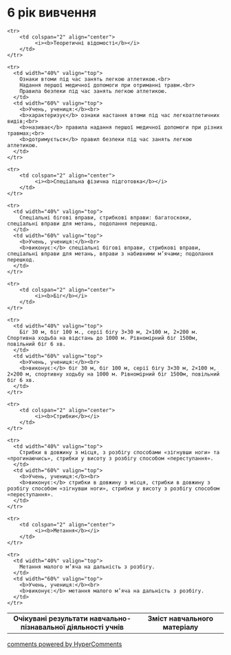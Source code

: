 <div id="hypercomments_widget" class="js-hypercomments-widget invisible"></div>

6 рік вивчення
=============================

<table>
  <body>
    <tr>
<td align="center" width="60%"><strong>Очікувані результати навчально-пізнавальної діяльності учнів</strong></td>
<td align="center" width="40%"><strong>Зміст навчального матеріалу</strong></td>
    </tr>

    <tr>
    	<td colspan="2" align="center">
    		 <i><b>Теоретичні відомості</b></i>
    	</td>
    </tr>

    <tr>
      <td width="40%" valign="top">
        Ознаки втоми під час занять легкою атлетикою.<br>
        Надання першої медичної допомоги при отриманні травм.<br>
        Правила безпеки під час занять легкою атлетикою.
      </td>
      <td width="60%" valign="top">
        <b>Учень, учениця:</b><br>
        <b>характеризує</b> ознаки настання втоми під час легкоатлетичних видів;<br>
        <b>називає</b> правила надання першої медичної допомоги при різних травмах;<br>
        <b>дотримується</b> правил безпеки під час занять легкою атлетикою.
      </td>
    </tr>

    <tr>
    	<td colspan="2" align="center">
    		 <i><b>Спеціальна фізична підготовка</b></i>
    	</td>
    </tr>

    <tr>
      <td width="40%" valign="top">
       	Спеціальні бігові вправи, стрибкові вправи: багатоскоки, спеціальні вправи для метань, подолання перешкод.
      </td>
      <td width="60%" valign="top">
      	<b>Учень, учениця:</b><br>
        <b>виконує:</b> спеціальні бігові вправи, стрибкові вправи, спеціальні вправи для метань, вправи з набивними м’ячами; подолання перешкод.
      </td>
    </tr>

    <tr>
    	<td colspan="2" align="center">
    		 <i><b>Біг</b></i>
    	</td>
    </tr>

    <tr>
      <td width="40%" valign="top">
       	Біг 30 м, біг 100 м., серії бігу 3×30 м, 2×100 м, 2×200 м. Спортивна ходьба на відстань до 1000 м. Рівномірний біг 1500м, повільний біг 6 хв.
      </td>
      <td width="60%" valign="top">
      	<b>Учень, учениця:</b><br>
        <b>виконує:</b> біг 30 м, біг 100 м, серії бігу 3×30 м, 2×100 м, 2×200 м, спортивну ходьбу на 1000 м. Рівномірний біг 1500м, повільний біг 6 хв.
      </td>
    </tr>

    <tr>
    	<td colspan="2" align="center">
    		 <i><b>Стрибки</b></i>
    	</td>
    </tr>

    <tr>
      <td width="40%" valign="top">
       	Стрибки в довжину з місця, з розбігу способами «зігнувши ноги» та «прогинаючись», стрибки у висоту з розбігу способом «переступання».
      </td>
      <td width="60%" valign="top">
      	<b>Учень, учениця:</b><br>
        <b>виконує:</b> стрибки в довжину з місця, стрибки в довжину з розбігу способом «зігнувши ноги», стрибки у висоту з розбігу способом «переступання».
      </td>
    </tr>

    <tr>
    	<td colspan="2" align="center">
    		 <i><b>Метання</b></i>
    	</td>
    </tr>

    <tr>
      <td width="40%" valign="top">
       	Метання малого м’яча на дальність з розбігу.
      </td>
      <td width="60%" valign="top">
      	<b>Учень, учениця:</b><br>
        <b>виконує:</b> метання малого м’яча на дальність з розбігу.
      </td>
    </tr>
  </body>
</table>

<div class="js-hypercomments-container">
    <a href="http://hypercomments.com" class="hc-link" title="comments widget">comments powered by HyperComments</a>
</div>
